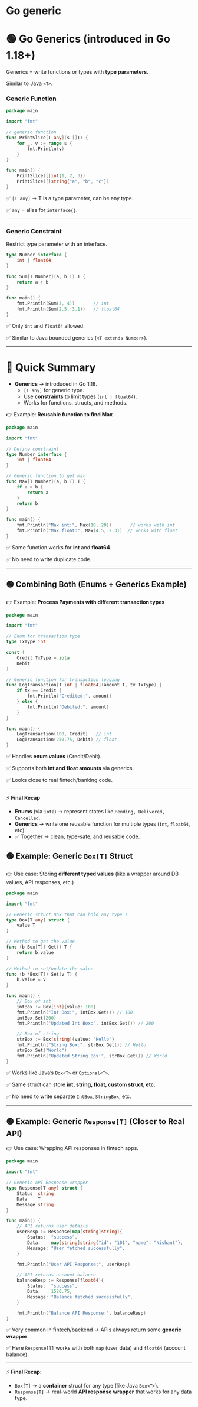 # Go generic

# 🟢 Go Generics (introduced in Go 1.18+)

Generics = write functions or types with **type parameters**.

Similar to Java `<T>`.

### Generic Function

```go
package main

import "fmt"

// generic function
func PrintSlice[T any](s []T) {
    for _, v := range s {
        fmt.Println(v)
    }
}

func main() {
    PrintSlice([]int{1, 2, 3})
    PrintSlice([]string{"a", "b", "c"})
}

```

✅ `[T any]` → T is a type parameter, can be any type.

✅ `any` = alias for `interface{}`.

---

### Generic Constraint

Restrict type parameter with an interface.

```go
type Number interface {
    int | float64
}

func Sum[T Number](a, b T) T {
    return a + b
}

func main() {
    fmt.Println(Sum(3, 4))       // int
    fmt.Println(Sum(2.5, 3.1))   // float64
}

```

✅ Only `int` and `float64` allowed.

✅ Similar to Java bounded generics (`<T extends Number>`).

---

# 🎯 Quick Summary

- **Generics** → introduced in Go 1.18.
    - `[T any]` for generic type.
    - Use **constraints** to limit types (`int | float64`).
    - Works for functions, structs, and methods.

👉 Example: **Reusable function to find Max**

```go
package main

import "fmt"

// Define constraint
type Number interface {
    int | float64
}

// Generic function to get max
func Max[T Number](a, b T) T {
    if a > b {
        return a
    }
    return b
}

func main() {
    fmt.Println("Max int:", Max(10, 20))       // works with int
    fmt.Println("Max float:", Max(4.5, 2.3))  // works with float
}

```

✅ Same function works for **int** and **float64**.

✅ No need to write duplicate code.

---

## 🟢 Combining Both (Enums + Generics Example)

👉 Example: **Process Payments with different transaction types**

```go
package main

import "fmt"

// Enum for transaction type
type TxType int

const (
    Credit TxType = iota
    Debit
)

// Generic function for transaction logging
func LogTransaction[T int | float64](amount T, tx TxType) {
    if tx == Credit {
        fmt.Println("Credited:", amount)
    } else {
        fmt.Println("Debited:", amount)
    }
}

func main() {
    LogTransaction(100, Credit)   // int
    LogTransaction(250.75, Debit) // float
}

```

✅ Handles **enum values** (Credit/Debit).

✅ Supports both **int and float amounts** via generics.

✅ Looks close to real fintech/banking code.

---

⚡ **Final Recap**

- **Enums** (via `iota`) → represent states like `Pending, Delivered, Cancelled`.
- **Generics** → write one reusable function for multiple types (`int`, `float64`, etc).
- ✅ Together → clean, type-safe, and reusable code.

## 🟢 Example: Generic `Box[T]` Struct

👉 Use case: Storing **different typed values** (like a wrapper around DB values, API responses, etc.)

```go
package main

import "fmt"

// Generic struct Box that can hold any type T
type Box[T any] struct {
    value T
}

// Method to get the value
func (b Box[T]) Get() T {
    return b.value
}

// Method to set/update the value
func (b *Box[T]) Set(v T) {
    b.value = v
}

func main() {
    // Box of int
    intBox := Box[int]{value: 100}
    fmt.Println("Int Box:", intBox.Get()) // 100
    intBox.Set(200)
    fmt.Println("Updated Int Box:", intBox.Get()) // 200

    // Box of string
    strBox := Box[string]{value: "Hello"}
    fmt.Println("String Box:", strBox.Get()) // Hello
    strBox.Set("World")
    fmt.Println("Updated String Box:", strBox.Get()) // World
}

```

✅ Works like Java’s `Box<T>` or `Optional<T>`.

✅ Same struct can store **int, string, float, custom struct, etc.**

✅ No need to write separate `IntBox`, `StringBox`, etc.

---

## 🟢 Example: Generic `Response[T]` (Closer to Real API)

👉 Use case: Wrapping API responses in fintech apps.

```go
package main

import "fmt"

// Generic API Response wrapper
type Response[T any] struct {
    Status  string
    Data    T
    Message string
}

func main() {
    // API returns user details
    userResp := Response[map[string]string]{
        Status:  "success",
        Data:    map[string]string{"id": "101", "name": "Nishant"},
        Message: "User fetched successfully",
    }

    fmt.Println("User API Response:", userResp)

    // API returns account balance
    balanceResp := Response[float64]{
        Status:  "success",
        Data:    1520.75,
        Message: "Balance fetched successfully",
    }

    fmt.Println("Balance API Response:", balanceResp)
}

```

✅ Very common in fintech/backend → APIs always return some **generic wrapper**.

✅ Here `Response[T]` works with both `map` (user data) and `float64` (account balance).

---

⚡ **Final Recap:**

- `Box[T]` → a **container** struct for any type (like Java `Box<T>`).
- `Response[T]` → real-world **API response wrapper** that works for any data type.